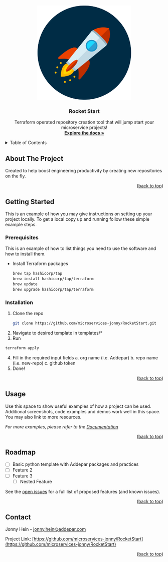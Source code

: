 <!-- Improved compatibility of back to top link: See: https://github.com/othneildrew/Best-README-Template/pull/73 -->
<a name="readme-top"></a>
<!--
*** Thanks for checking out the Best-README-Template. If you have a suggestion
*** that would make this better, please fork the repo and create a pull request
*** or simply open an issue with the tag "enhancement".
*** Don't forget to give the project a star!
*** Thanks again! Now go create something AMAZING! :D
-->



<!-- PROJECT LOGO -->
<br />
<div align="center">
  <a href="https://github.com/microservices-jonny/RocketStart">
    <img src="images/logo.png" alt="Logo" width="300" height="300">
  </a>

<h3 align="center">Rocket Start</h3>

  <p align="center">
    Terraform operated repository creation tool that will jump start your microservice projects!
    <br />
    <a href="https://addepar.atlassian.net/wiki/spaces/~62c4bf4d66d158d6546ed46b/pages/11490459827/Rocket+Start"><strong>Explore the docs »</strong></a>
    <br />
  </p>
</div>



<!-- TABLE OF CONTENTS -->
<details>
  <summary>Table of Contents</summary>
  <ol>
    <li>
      <a href="#getting-started">Getting Started</a>
      <ul>
        <li><a href="#prerequisites">Prerequisites</a></li>
        <li><a href="#installation">Installation</a></li>
      </ul>
    </li>
    <li><a href="#roadmap">Roadmap</a></li>
    <li><a href="#contact">Contact</a></li>
  </ol>
</details>



<!-- ABOUT THE PROJECT -->
## About The Project

Created to help boost engineering productivity by creating new repositories on the fly. 

<p align="right">(<a href="#readme-top">back to top</a>)</p>


<!-- GETTING STARTED -->
## Getting Started

This is an example of how you may give instructions on setting up your project locally.
To get a local copy up and running follow these simple example steps.

### Prerequisites

This is an example of how to list things you need to use the software and how to install them.
* Install Terraform packages
   ```sh
   brew tap hashicorp/tap
   brew install hashicorp/tap/terraform
   brew update
   brew upgrade hashicorp/tap/terraform
   ```

### Installation

1. Clone the repo
   ```sh
   git clone https://github.com/microservices-jonny/RocketStart.git
   ```
2. Navigate to desired template in templates/*
3. Run 
  ```sh
  terraform apply
  ```
4. Fill in the required input fields
  a. org name (i.e. Addepar)
  b. repo name (i.e. new-repo)
  c. github token 
5. Done!

<p align="right">(<a href="#readme-top">back to top</a>)</p>



<!-- USAGE EXAMPLES -->
## Usage

Use this space to show useful examples of how a project can be used. Additional screenshots, code examples and demos work well in this space. You may also link to more resources.

_For more examples, please refer to the [Documentation]([https://example.com](https://addepar.atlassian.net/wiki/spaces/~62c4bf4d66d158d6546ed46b/pages/11490459827/Rocket+Start))_

<p align="right">(<a href="#readme-top">back to top</a>)</p>



<!-- ROADMAP -->
## Roadmap

- [ ] Basic python template with Addepar packages and practices
- [ ] Feature 2
- [ ] Feature 3
    - [ ] Nested Feature

See the [open issues](https://github.com/microservices-jonny/RocketStart/issues) for a full list of proposed features (and known issues).

<p align="right">(<a href="#readme-top">back to top</a>)</p>


<!-- CONTACT -->
## Contact

Jonny Hein - jonny.hein@addepar.com

Project Link: [https://github.com/microservices-jonny/RocketStart](https://github.com/microservices-jonny/RocketStart)

<p align="right">(<a href="#readme-top">back to top</a>)</p>

